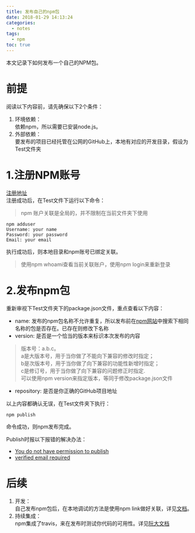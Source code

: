 ```yaml
---
title: 发布自己的npm包
date: 2018-01-29 14:13:24
categories:
  - notes
tags:
  - npm
toc: true
---
```

本文记录下如何发布一个自己的NPM包。

<!-- more -->

# 前提
阅读以下内容前，请先确保以下2个条件：
1. 环境依赖：  
依赖npm，所以需要已安装node.js。
2. 外部依赖：  
要发布的项目已经托管在公网的GitHub上，本地有对应的开发目录，假设为Test文件夹


# 1.注册NPM账号
[注册地址](https://www.npmjs.com/)  
注册成功后，在Test文件下运行以下命令：

> npm 账户关联是全局的，并不限制在当前文件夹下使用

```
npm adduser
Username: your name
Password: your password
Email: your email
```
执行成功后，则本地目录和npm账号已绑定关联。



>使用npm whoami查看当前关联账户，使用npm login来重新登录

# 2.发布npm包
重新审视下Test文件夹下的package.json文件，重点查看以下内容：
* name: 发布的npm包名称不允许重复，所以发布前在[npm网站](https://www.npmjs.com/)中搜索下相同名称的包是否存在。已存在则修改下名称
* version: 是否是一个恰当的版本来标识本次发布的内容
> 版本号：a.b.c。   
a是大版本号，用于当你做了不能向下兼容的修改时指定；  
b是次版本号，用于当你做了向下兼容的功能性新增时指定；  
c是修订号，用于当你做了向下兼容的问题修正时指定.  
可以使用npm version来指定版本，等同于修改package.json文件

* repository: 是否是你正确的GitHub项目地址

以上内容都确认无误，在Test文件夹下执行：
```
npm publish
```
命令成功，则npm发布完成。

Publish时报以下报错的解决办法：

* [You do not have permission to publish](https://zj-john.github.io/tips/cjc9zvmn20001tgf0a4v48mz6.html)
* [verified email required](https://zj-john.github.io/tips/cjc9zvmmv0000tgf056phihla.html)

# 后续
1. 开发：  
自己发布npm包后，在本地调试的方法是使用npm link做好关联，详见[文档](https://zj-john.github.io/tips/cjclj6x63000104f0ccof41sk.html)。
2. 持续集成：  
npm集成了travis，来在发布时测试你代码的可用性。详见[阮大文档](http://www.ruanyifeng.com/blog/2017/12/travis_ci_tutorial.html)
